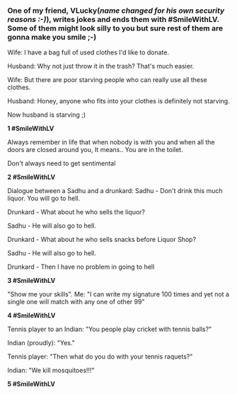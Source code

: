 ### One of my friend, VLucky(*name changed for his own security reasons :-)*), writes jokes and ends them with #SmileWithLV. Some of them might look silly to you but sure rest of them are gonna make you smile ;-)


Wife: I have a bag full of used clothes I'd like to donate. 

Husband: Why not just throw it in the trash? That's much easier. 

Wife: But there are poor starving people who can really use all these clothes. 

Husband: Honey, anyone who fits into your clothes is definitely not starving. 

Now husband is starving ;)

**1 #SmileWithLV**

Always remember in life that when nobody is with you and when all the doors are closed around you, It means.. You are in the toilet. 

Don't always need to get sentimental 

**2 #SmileWithLV**

Dialogue between a Sadhu and a drunkard: 
Sadhu - Don't drink this much liquor. You will go to hell. 

Drunkard - What about he who sells the liquor? 

Sadhu - He will also go to hell. 

Drunkard - What about he who sells snacks before Liquor Shop? 

Sadhu - He will also go to hell. 

Drunkard - Then I have no problem in going to hell 

**3 #SmileWithLV**

"Show me your skills". 
Me: "I can write my signature 100 times and yet not a single one will match with any one of other 99" 

**4 #SmileWithLV**

Tennis player to an Indian: "You people play cricket with tennis balls?" 

Indian (proudly): "Yes." 

Tennis player: "Then what do you do with your tennis raquets?" 

Indian: "We kill mosquitoes!!!" 

**5 #SmileWithLV**
